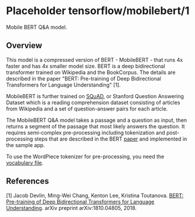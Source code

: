 # Placeholder tensorflow/mobilebert/1
Mobile BERT Q&A model.

<!-- module-type: text-embedding -->
<!-- network-architecture: transformer -->
<!-- language: en -->
<!-- dataset: squad -->

## Overview

This model is a compressed version of BERT - MobileBERT - that runs 4x faster
and has 4x smaller model size. BERT is a deep bidirectional transformer
trained on Wikipedia and the BookCorpus. The details are described in the paper
"BERT: Pre-training of Deep Bidirectional Transformers for Language
Understanding" [1].

MobileBERT is further trained on
[SQuAD](https://rajpurkar.github.io/SQuAD-explorer/), or Stanford Question
Answering Dataset which is a reading comprehension dataset consisting of
articles from Wikipedia and a set of question-answer pairs for each article.

The MobileBERT Q&A model takes a passage and a question as input, then returns a
segment of the passage that most likely answers the question. It requires
semi-complex pre-processing including tokenization and post-processing steps
that are described in the BERT [paper](https://arxiv.org/abs/1810.04805) and
implemented in the sample app.

To use the WordPiece tokenizer for pre-processing, you need the
[vocabulary file](https://storage.googleapis.com/download.tensorflow.org/models/tflite/bert_qa/vocab.txt).

## References

[1] Jacob Devlin, Ming-Wei Chang, Kenton Lee, Kristina Toutanova. [BERT:
Pre-training of Deep Bidirectional Transformers for Language
Understanding](https://arxiv.org/abs/1810.04805). arXiv preprint
arXiv:1810.04805, 2018.
